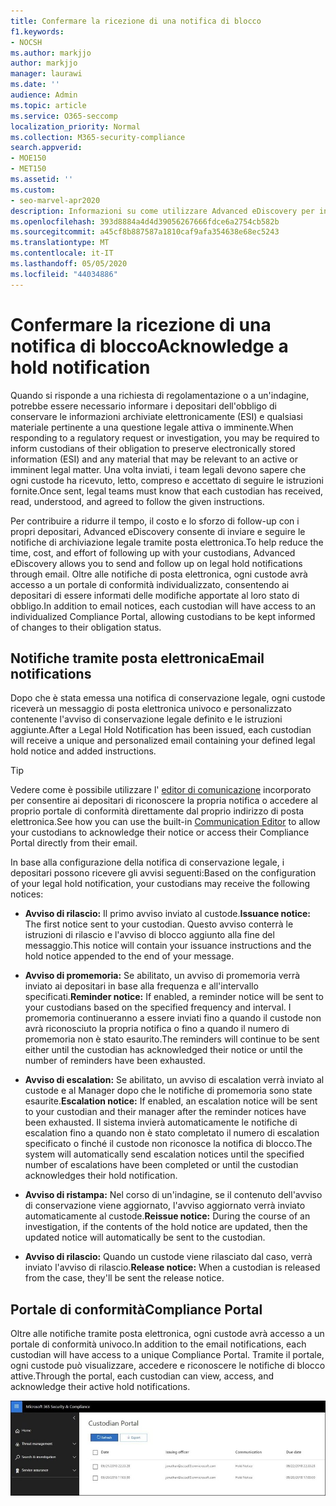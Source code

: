 ```yaml
---
title: Confermare la ricezione di una notifica di blocco
f1.keywords:
- NOCSH
ms.author: markjjo
author: markjjo
manager: laurawi
ms.date: ''
audience: Admin
ms.topic: article
ms.service: O365-seccomp
localization_priority: Normal
ms.collection: M365-security-compliance
search.appverid:
- MOE150
- MET150
ms.assetid: ''
ms.custom:
- seo-marvel-apr2020
description: Informazioni su come utilizzare Advanced eDiscovery per inviare e seguire le notifiche di archiviazione legale tramite posta elettronica, oltre a monitorare lo stato degli obblighi.
ms.openlocfilehash: 393d8884a4d4d39056267666fdce6a2754cb582b
ms.sourcegitcommit: a45cf8b887587a1810caf9afa354638e68ec5243
ms.translationtype: MT
ms.contentlocale: it-IT
ms.lasthandoff: 05/05/2020
ms.locfileid: "44034886"
---
```

# <a name="acknowledge-a-hold-notification"></a><span data-ttu-id="358ce-103">Confermare la ricezione di una notifica di blocco</span><span class="sxs-lookup"><span data-stu-id="358ce-103">Acknowledge a hold notification</span></span>

<span data-ttu-id="358ce-104">Quando si risponde a una richiesta di regolamentazione o a un'indagine, potrebbe essere necessario informare i depositari dell'obbligo di conservare le informazioni archiviate elettronicamente (ESI) e qualsiasi materiale pertinente a una questione legale attiva o imminente.</span><span class="sxs-lookup"><span data-stu-id="358ce-104">When responding to a regulatory request or investigation, you may be required to inform custodians of their obligation to preserve electronically stored information (ESI) and any material that may be relevant to an active or imminent legal matter.</span></span> <span data-ttu-id="358ce-105">Una volta inviati, i team legali devono sapere che ogni custode ha ricevuto, letto, compreso e accettato di seguire le istruzioni fornite.</span><span class="sxs-lookup"><span data-stu-id="358ce-105">Once sent, legal teams must know that each custodian has received, read, understood, and agreed to follow the given instructions.</span></span>

<span data-ttu-id="358ce-106">Per contribuire a ridurre il tempo, il costo e lo sforzo di follow-up con i propri depositari, Advanced eDiscovery consente di inviare e seguire le notifiche di archiviazione legale tramite posta elettronica.</span><span class="sxs-lookup"><span data-stu-id="358ce-106">To help reduce the time, cost, and effort of following up with your custodians,  Advanced eDiscovery allows you to send and follow up on legal hold notifications through email.</span></span> <span data-ttu-id="358ce-107">Oltre alle notifiche di posta elettronica, ogni custode avrà accesso a un portale di conformità individualizzato, consentendo ai depositari di essere informati delle modifiche apportate al loro stato di obbligo.</span><span class="sxs-lookup"><span data-stu-id="358ce-107">In addition to email notices, each custodian will have access to an individualized Compliance Portal, allowing custodians to be kept informed of changes to their obligation status.</span></span>

## <a name="email-notifications"></a><span data-ttu-id="358ce-108">Notifiche tramite posta elettronica</span><span class="sxs-lookup"><span data-stu-id="358ce-108">Email notifications</span></span>

<span data-ttu-id="358ce-109">Dopo che è stata emessa una notifica di conservazione legale, ogni custode riceverà un messaggio di posta elettronica univoco e personalizzato contenente l'avviso di conservazione legale definito e le istruzioni aggiunte.</span><span class="sxs-lookup"><span data-stu-id="358ce-109">After a Legal Hold Notification has been issued, each custodian will receive a unique and personalized email containing your defined legal hold notice and added instructions.</span></span> 

> [!TIP]
> <span data-ttu-id="358ce-110">Vedere come è possibile utilizzare l' [editor di comunicazione](using-communications-editor.md) incorporato per consentire ai depositari di riconoscere la propria notifica o accedere al proprio portale di conformità direttamente dal proprio indirizzo di posta elettronica.</span><span class="sxs-lookup"><span data-stu-id="358ce-110">See how you can use the built-in  [Communication Editor](using-communications-editor.md) to allow your custodians to acknowledge their notice or access their Compliance Portal directly from their email.</span></span>

<span data-ttu-id="358ce-111">In base alla configurazione della notifica di conservazione legale, i depositari possono ricevere gli avvisi seguenti:</span><span class="sxs-lookup"><span data-stu-id="358ce-111">Based on the configuration of your legal hold notification, your custodians may receive the following notices:</span></span> 

- <span data-ttu-id="358ce-112">**Avviso di rilascio:** Il primo avviso inviato al custode.</span><span class="sxs-lookup"><span data-stu-id="358ce-112">**Issuance notice:** The first notice sent to your custodian.</span></span> <span data-ttu-id="358ce-113">Questo avviso conterrà le istruzioni di rilascio e l'avviso di blocco aggiunto alla fine del messaggio.</span><span class="sxs-lookup"><span data-stu-id="358ce-113">This notice will contain your issuance instructions and the hold notice appended to the end of your message.</span></span>

- <span data-ttu-id="358ce-114">**Avviso di promemoria:** Se abilitato, un avviso di promemoria verrà inviato ai depositari in base alla frequenza e all'intervallo specificati.</span><span class="sxs-lookup"><span data-stu-id="358ce-114">**Reminder notice:** If enabled, a reminder notice will be sent to your custodians based on the specified frequency and interval.</span></span> <span data-ttu-id="358ce-115">I promemoria continueranno a essere inviati fino a quando il custode non avrà riconosciuto la propria notifica o fino a quando il numero di promemoria non è stato esaurito.</span><span class="sxs-lookup"><span data-stu-id="358ce-115">The reminders will continue to be sent either until the custodian has acknowledged their notice or until the number of reminders have been exhausted.</span></span>

- <span data-ttu-id="358ce-116">**Avviso di escalation:** Se abilitato, un avviso di escalation verrà inviato al custode e al Manager dopo che le notifiche di promemoria sono state esaurite.</span><span class="sxs-lookup"><span data-stu-id="358ce-116">**Escalation notice:** If enabled, an escalation notice will be sent to your custodian and their manager after the reminder notices have been exhausted.</span></span> <span data-ttu-id="358ce-117">Il sistema invierà automaticamente le notifiche di escalation fino a quando non è stato completato il numero di escalation specificato o finché il custode non riconosce la notifica di blocco.</span><span class="sxs-lookup"><span data-stu-id="358ce-117">The system will automatically send escalation notices until the specified number of escalations have been completed or until the custodian acknowledges their hold notification.</span></span>

- <span data-ttu-id="358ce-118">**Avviso di ristampa:** Nel corso di un'indagine, se il contenuto dell'avviso di conservazione viene aggiornato, l'avviso aggiornato verrà inviato automaticamente al custode.</span><span class="sxs-lookup"><span data-stu-id="358ce-118">**Reissue notice:** During the course of an investigation, if the contents of the hold notice are updated, then the updated notice will automatically be sent to the custodian.</span></span>

- <span data-ttu-id="358ce-119">**Avviso di rilascio:** Quando un custode viene rilasciato dal caso, verrà inviato l'avviso di rilascio.</span><span class="sxs-lookup"><span data-stu-id="358ce-119">**Release notice:** When a custodian is released from the case, they'll be sent the release notice.</span></span> 

## <a name="compliance-portal"></a><span data-ttu-id="358ce-120">Portale di conformità</span><span class="sxs-lookup"><span data-stu-id="358ce-120">Compliance Portal</span></span>

<span data-ttu-id="358ce-121">Oltre alle notifiche tramite posta elettronica, ogni custode avrà accesso a un portale di conformità univoco.</span><span class="sxs-lookup"><span data-stu-id="358ce-121">In addition to the email notifications, each custodian will have access to a unique Compliance Portal.</span></span> <span data-ttu-id="358ce-122">Tramite il portale, ogni custode può visualizzare, accedere e riconoscere le notifiche di blocco attive.</span><span class="sxs-lookup"><span data-stu-id="358ce-122">Through the portal, each custodian can view, access, and acknowledge their active hold notifications.</span></span>

![Portale di conformità per un custode](../media/CustodianPortal.jpg)

